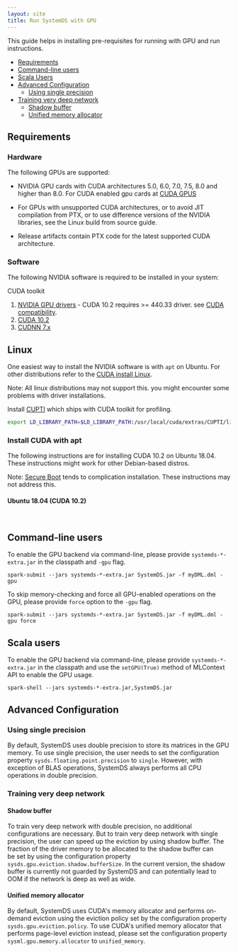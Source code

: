 ```yaml
---
layout: site
title: Run SystemDS with GPU
---
```

<!--
{% comment %}
Licensed to the Apache Software Foundation (ASF) under one or more
contributor license agreements.  See the NOTICE file distributed with
this work for additional information regarding copyright ownership.
The ASF licenses this file to you under the Apache License, Version 2.0
(the "License"); you may not use this file except in compliance with
the License.  You may obtain a copy of the License at

http://www.apache.org/licenses/LICENSE-2.0

Unless required by applicable law or agreed to in writing, software
distributed under the License is distributed on an "AS IS" BASIS,
WITHOUT WARRANTIES OR CONDITIONS OF ANY KIND, either express or implied.
See the License for the specific language governing permissions and
limitations under the License.
{% endcomment %}
-->

This guide helps in installing pre-requisites for running with GPU and run instructions.

- [Requirements](#requirements)
- [Command-line users](#command-line-users)
- [Scala Users](#scala-users)
- [Advanced Configuration](#advanced-configuration)
  - [Using single precision](#using-single-precision)
- [Training very deep network](#training-very-deep-network)
  - [Shadow buffer](#shadow-buffer)
  - [Unified memory allocator](#unified-memory-allocator)

## Requirements

### Hardware

The following GPUs are supported:

* NVIDIA GPU cards with CUDA architectures 5.0, 6.0, 7.0, 7.5, 8.0 and higher than 8.0.
For CUDA enabled gpu cards at [CUDA GPUS](https://developer.nvidia.com/cuda-gpus)

* For GPUs with unsupported CUDA architectures, or to avoid JIT compilation from PTX, or to
use difference versions of the NVIDIA libraries, see the Linux build from source guide.

* Release artifacts contain PTX code for the latest supported CUDA architecture.

### Software

The following NVIDIA software is required to be installed in your system:

CUDA toolkit

  1. [NVIDIA GPU drivers](https://www.nvidia.com/drivers) - CUDA 10.2 requires >= 440.33 driver. see
     [CUDA compatibility](https://docs.nvidia.com/deploy/cuda-compatibility/index.html).
  3. [CUDA 10.2](https://developer.nvidia.com/cuda-10.2-download-archive)
  4. [CUDNN 7.x](https://developer.nvidia.com/cudnn)


## Linux

One easiest way to install the NVIDIA software is with `apt` on Ubuntu. For other distributions
refer to the [CUDA install Linux](https://docs.nvidia.com/cuda/cuda-installation-guide-linux/index.html).

Note: All linux distributions may not support this. you might encounter some problems with driver
installations.

Install [CUPTI](http://docs.nvidia.com/cuda/cupti/) which ships with CUDA toolkit for profiling.

```sh
export LD_LIBRARY_PATH=$LD_LIBRARY_PATH:/usr/local/cuda/extras/CUPTI/lib64
```

### Install CUDA with apt

The following instructions are for installing CUDA 10.2 on Ubuntu 18.04. These instructions
might work for other Debian-based distros.

Note: [Secure Boot](https://wiki.ubuntu.com/UEFI/SecureBoot) tends to complication installation.
These instructions may not address this.

#### Ubuntu 18.04 (CUDA 10.2)

```sh



```


## Command-line users

To enable the GPU backend via command-line, please provide `systemds-*-extra.jar` in the classpath and `-gpu` flag.

```
spark-submit --jars systemds-*-extra.jar SystemDS.jar -f myDML.dml -gpu
``` 

To skip memory-checking and force all GPU-enabled operations on the GPU, please provide `force` option to the `-gpu` flag.

```
spark-submit --jars systemds-*-extra.jar SystemDS.jar -f myDML.dml -gpu force
``` 

## Scala users

To enable the GPU backend via command-line, please provide `systemds-*-extra.jar` in the classpath and use 
the `setGPU(True)` method of MLContext API to enable the GPU usage.

```
spark-shell --jars systemds-*-extra.jar,SystemDS.jar
``` 

## Advanced Configuration

### Using single precision

By default, SystemDS uses double precision to store its matrices in the GPU memory.
To use single precision, the user needs to set the configuration property `sysds.floating.point.precision`
to `single`. However, with exception of BLAS operations, SystemDS always performs all CPU operations
in double precision.

### Training very deep network

#### Shadow buffer
To train very deep network with double precision, no additional configurations are necessary.
But to train very deep network with single precision, the user can speed up the eviction by 
using shadow buffer. The fraction of the driver memory to be allocated to the shadow buffer can  
be set by using the configuration property `sysds.gpu.eviction.shadow.bufferSize`.
In the current version, the shadow buffer is currently not guarded by SystemDS
and can potentially lead to OOM if the network is deep as well as wide.

#### Unified memory allocator

By default, SystemDS uses CUDA's memory allocator and performs on-demand eviction
using the eviction policy set by the configuration property `sysds.gpu.eviction.policy`.
To use CUDA's unified memory allocator that performs page-level eviction instead,
please set the configuration property `sysml.gpu.memory.allocator` to `unified_memory`.
